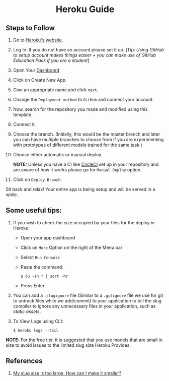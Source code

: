 <h1 align = "center">Heroku Guide</h1>

## Steps to Follow
1. Go to [Heroku's website](http://heroku.com/).
2. Log In. If you do not have an account please set it up. [Tip: _Using GitHub to setup account makes things easier + you can make use of GitHub Education Pack if you are a student_]
3. Open Your [Dashboard](https://dashboard.heroku.com/apps)
4. Click on Create New App.
4. Give an appropriate name and click `next`.
5. Change the `Deployment method` to `GitHub` and connect your account.
6. Now, search for the repository you made and modified using this template.
7. Connect it.
8. Choose the branch. (Initially, this would be the master branch and later you can have multiple branches to choose from if you are experimenting with prototypes of different models trained for the same task.)

9. Choose either automatic or manual deploy.

    __NOTE:__ Unless you have a CI like [CircleCI](https://circleci.com/) set up in your repository and are aware of how it works please go for `Manual Deploy` option.

10. Click on `Deploy Branch`.

Sit back and relax! Your entire app is being setup and will be served in a while.

## Some useful tips:
1. If you wish to check the size occupied by your files for the deploy in Heroku:  
    - Open your app dashboard

    - Click on `More` Option on the right of the Menu bar

    - Select `Run Console`

    - Paste the command:
        ```
        $ du -sh * | sort -hr
        ```
    - Press Enter.


2. You can add a `.slugignore` file (Similar to a `.gitignore` file we use for git to untrack files while we add/commit) to your application to tell the slug compiler to ignore any unnecessary files in your application, such as *static assets*.

3. To View Logs using CLI:
    ```
    $ heroku logs --tail
    ```

__NOTE:__ For the free tier, it is suggested that you use models that are small in size to avoid issues to the limited slug size Heroku Provides.

## References
1. [My slug size is too large. How can I make it smaller?](https://help.heroku.com/KUFMEES1/my-slug-size-is-too-large-how-can-i-make-it-smaller)

